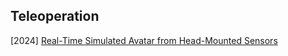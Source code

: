 ## Teleoperation

[2024] [Real-Time Simulated Avatar from Head-Mounted Sensors](https://arxiv.org/abs/2403.06862)